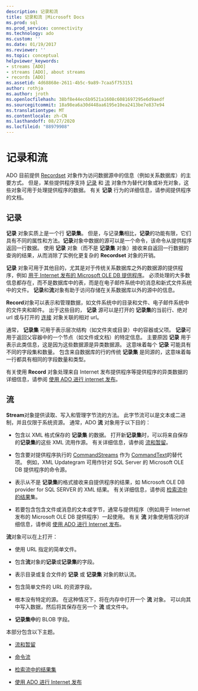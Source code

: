 ```yaml
---
description: 记录和流
title: 记录和流 |Microsoft Docs
ms.prod: sql
ms.prod_service: connectivity
ms.technology: ado
ms.custom: ''
ms.date: 01/19/2017
ms.reviewer: ''
ms.topic: conceptual
helpviewer_keywords:
- streams [ADO]
- streams [ADO], about streams
- records [ADO]
ms.assetid: 4d68868e-2611-4b5c-9a89-7caa5f753151
author: rothja
ms.author: jroth
ms.openlocfilehash: 38bf8e44ec6b9521a1608c6081697295e6d9aedf
ms.sourcegitcommit: 18a98ea6a30d448aa6195e10ea2413be7e837e94
ms.translationtype: MT
ms.contentlocale: zh-CN
ms.lasthandoff: 08/27/2020
ms.locfileid: "88979908"
---
```

# <a name="records-and-streams"></a>记录和流
ADO 目前提供 [Recordset](../../../ado/reference/ado-api/recordset-object-ado.md) 对象作为访问数据源中的信息（例如关系数据库）的主要方式。 但是，某些提供程序支持 [记录](../../../ado/reference/ado-api/record-object-ado.md) 和 [流](../../../ado/reference/ado-api/stream-object-ado.md) 对象作为替代对象或补充对象，这些对象可用于处理提供程序的数据。 有关 **记录** 行为的详细信息，请参阅提供程序的文档。  
  
## <a name="records"></a>记录  
 **记录** 对象实质上是一个行 **记录集**。 但是，与记录**集**相比，**记录**的功能有限，它们具有不同的属性和方法。**记录**对象中数据的源可以是一个命令，该命令从提供程序返回一行数据。 使用 **记录** 对象（而不是 **记录集** 对象）接收来自返回一行数据的查询的结果，从而消除了实例化更复杂的 **Recordset** 对象的开销。  
  
 **记录** 对象可用于其他目的，尤其是对于传统关系数据库之外的数据源的提供程序，例如 [用于 Internet 发布的 Microsoft OLE DB 提供程序](../../../ado/guide/appendixes/microsoft-ole-db-provider-for-internet-publishing.md)。 必须处理的大多数信息都存在，而不是数据库中的表，而是在电子邮件系统中的消息和新式文件系统中的文件。 **记录**和**流**对象有助于访问存储在关系数据库以外的源中的信息。  
  
 **Record**对象可以表示和管理数据，如文件系统中的目录和文件、电子邮件系统中的文件夹和邮件。 出于这些目的， **记录** 源可以是打开的 **记录集**的当前行、绝对 url 或与打开的 [连接](../../../ado/reference/ado-api/connection-object-ado.md) 对象关联的相对 url。  
  
 通常， **记录集** 可用于表示层次结构（如文件夹或目录）中的容器或父项。 **记录**可用于返回父容器中的一个节点（如文件或文档）的特定信息。 主要原因 **记录** 用于表示此类信息，这是因为这些数据源是异类数据源。 这意味着每个 **记录** 可能具有不同的字段集和数量。 包含来自数据库的行的传统 **记录集** 是同源的，这意味着每一行都具有相同的字段数量和类型。  
  
 有关使用 **Record** 对象处理来自 Internet 发布提供程序等提供程序的异类数据的详细信息，请参阅 [使用 ADO 进行 internet 发布](../../../ado/guide/data/using-ado-for-internet-publishing.md)。  
  
## <a name="streams"></a>流  
 **Stream**对象提供读取、写入和管理字节流的方法。 此字节流可以是文本或二进制，并且仅限于系统资源。 通常，ADO **流** 对象用于以下目的：  
  
-   包含以 XML 格式保存的 **记录集** 的数据。 打开新**记录集**时，可以将来自保存的**记录集**的这些 XML 流用作源。 有关详细信息，请参阅 [流和暂留](../../../ado/guide/data/streams-and-persistence.md)。  
  
-   包含要对提供程序执行的 [CommandStreams](../../../ado/reference/ado-api/commandstream-property-ado.md) 作为 [CommandText](../../../ado/reference/ado-api/commandtext-property-ado.md)的替代项。 例如，XML Updategram 可用作针对 SQL Server 的 Microsoft OLE DB 提供程序的命令源。  
  
-   表示从不是 **记录集**的格式接收来自提供程序的结果，如 Microsoft OLE DB provider for SQL SERVER 的 XML 结果。 有关详细信息，请参阅 [检索流中的结果](../../../ado/guide/data/retrieving-resultsets-into-streams.md)集。  
  
-   若要包含包含文件或消息的文本或字节，通常与提供程序（例如用于 Internet 发布的 Microsoft OLE DB 提供程序）一起使用。 有关 **流** 对象使用情况的详细信息，请参阅 [使用 ADO 进行 Internet 发布](../../../ado/guide/data/using-ado-for-internet-publishing.md)。  
  
 **流**对象可以在上打开：  
  
-   使用 URL 指定的简单文件。  
  
-   包含**流**对象的**记录**或**记录集**的字段。  
  
-   表示目录或复合文件的 **记录** 或 **记录集** 对象的默认流。  
  
-   包含简单文件的 URL 的资源字段。  
  
-   根本没有特定的源。 在这种情况下，将在内存中打开一个 **流** 对象。 可以向其中写入数据，然后将其保存在另一个 **流** 或文件中。  
  
-   **记录集中**的 BLOB 字段。  
  
 本部分包含以下主题。  
  
-   [流和暂留](../../../ado/guide/data/streams-and-persistence.md)  
  
-   [命令流](../../../ado/guide/data/command-streams.md)  
  
-   [检索流中的结果集](../../../ado/guide/data/retrieving-resultsets-into-streams.md)  
  
-   [使用 ADO 进行 Internet 发布](../../../ado/guide/data/using-ado-for-internet-publishing.md)
